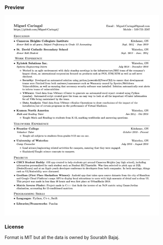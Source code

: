 ### Preview
![Resume Screenshot](/Miguel_Caringal_Resume.jpg)

### License
Format is MIT but all the data is owned by Sourabh Bajaj.
